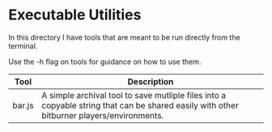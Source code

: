 # Executable Utilities

In this directory I have tools that are meant to be run directly from the terminal.

Use the -h flag on tools for guidance on how to use them.

|Tool|Description|
|---|---|
|bar.js|A simple archival tool to save mutliple files into a copyable string that can be shared easily with other bitburner players/environments.|
